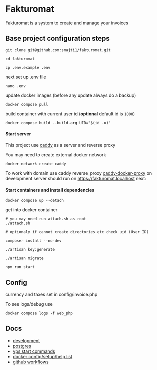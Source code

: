 # Fakturomat

Fakturomat is a system to create and manage your invoices

## Base project configuration steps

    git clone git@github.com:smajti1/fakturomat.git
    
    cd fakturomat
    
    cp .env.example .env

next set up .env file

    nano .env

update docker images (before any update always do a backup)

    docker compose pull

build container with current user id (**optional** default id is `1000`)

    docker compose build --build-arg UID="$(id -u)"

#### Start server

This project use [caddy](https://caddyserver.com/docs) as a server and reverse proxy

You may need to create external docker network

    docker network create caddy

To work with domain use caddy reverse_proxy [caddy-docker-proxy](https://github.com/lucaslorentz/caddy-docker-proxy)
on development server should run on https://fakturomat.localhost next:

#### Start containers and install dependencies

    docker compose up --detach

get into docker container

    # you may need run attach.sh as root 
    ./attach.sh
    
    # optionaly if cannot create directories etc check uid (User ID)

    composer install --no-dev
    
    ./artisan key:generate

    ./artisan migrate

    npm run start

## Config

currency and taxes set in config/invoice.php

To see logs/debug use

    docker compose logs -f web_php

## Docs
- [development](docs/development.md)
- [postgres](docs/postgres.md)
- [vps start commands](docs/vps-start-commands.md)
- [docker config/setup/help list](docs/docker.md)
- [github workflows](docs/github-workflows.md)
